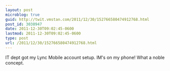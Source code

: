 ```yaml
---
layout: post
microblog: true
guid: http://twit.vmstan.com/2011/12/30/152766580474912768.html
post_id: 3038947
date: 2011-12-30T09:02:45-0600
lastmod: 2011-12-30T09:02:45-0600
type: post
url: /2011/12/30/152766580474912768.html
---
```

IT dept got my Lync Mobile account setup. IM's on my phone! What a noble concept.
